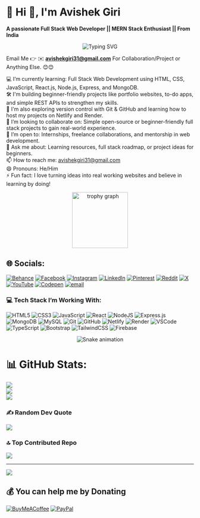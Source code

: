 # 💫 Hi 👋, I'm Avishek Giri
**A passionate Full Stack Web Developer || MERN Stack Enthusiast || From India**

<p align="center">
  <img src="https://readme-typing-svg.demolab.com?font=Fira+Code&size=26&duration=4000&pause=1000&color=00FF00&center=true&vCenter=true&width=600&lines=I'm+Avishek+Giri;Full+Stack+Web+Developer" alt="Typing SVG" />
</p>


Email Me 👉 ✉️ **avishekgiri31@gmail.com** For Collaboration/Project or Anything Else. 😊😊

💻 I’m currently learning: Full Stack Web Development using HTML, CSS, JavaScript, React.js, Node.js, Express, and MongoDB.  
🛠️ I'm building beginner-friendly projects like portfolio websites, to-do apps, and simple REST APIs to strengthen my skills.  
🌱 I'm also exploring version control with Git & GitHub and learning how to host my projects on Netlify and Render.  
👯 I’m looking to collaborate on: Simple open-source or beginner-friendly full stack projects to gain real-world experience.  
🤝 I’m open to: Internships, freelance collaborations, and mentorship in web development.  
💬 Ask me about: Learning resources, full stack roadmap, or project ideas for beginners.  
📫 How to reach me: avishekgiri31@gmail.com  
😄 Pronouns: He/Him  
⚡ Fun fact: I love turning ideas into real working websites and believe in learning by doing!

<div align="center">
  <img src="https://github-profile-trophy.vercel.app?username=maurodesouza&theme=dracula&column=-1&row=1&margin-w=8&margin-h=8&no-bg=false&no-frame=false&order=4" height="150" alt="trophy graph"  />
</div>

## 🌐 Socials:
[![Behance](https://img.shields.io/badge/Behance-1769ff?logo=behance&logoColor=white)](https://behance.net/sinuverse) [![Facebook](https://img.shields.io/badge/Facebook-%231877F2.svg?logo=Facebook&logoColor=white)](https://facebook.com/avishekgiri) [![Instagram](https://img.shields.io/badge/Instagram-%23E4405F.svg?logo=Instagram&logoColor=white)](https://instagram.com/avi_x_in) [![LinkedIn](https://img.shields.io/badge/LinkedIn-%230077B5.svg?logo=linkedin&logoColor=white)](https://linkedin.com/in/avishekgiri) [![Pinterest](https://img.shields.io/badge/Pinterest-%23E60023.svg?logo=Pinterest&logoColor=white)](https://pinterest.com/avishekgiri) [![Reddit](https://img.shields.io/badge/Reddit-%23FF4500.svg?logo=Reddit&logoColor=white)](https://reddit.com/user/avishekgiri) [![X](https://img.shields.io/badge/X-black.svg?logo=X&logoColor=white)](https://x.com/avishekgiri) [![YouTube](https://img.shields.io/badge/YouTube-%23FF0000.svg?logo=YouTube&logoColor=white)](https://youtube.com/@avishekgiri) [![Codepen](https://img.shields.io/badge/Codepen-000000?logo=codepen&logoColor=white)](https://codepen.io/avishekgiri) [![email](https://img.shields.io/badge/Email-D14836?logo=gmail&logoColor=white)](mailto:avishekgiri31@gmail.com) 



### 💻 Tech Stack I’m Working With:

![HTML5](https://img.shields.io/badge/html5-%23E34F26.svg?style=plastic&logo=html5&logoColor=white)
![CSS3](https://img.shields.io/badge/css3-%231572B6.svg?style=plastic&logo=css3&logoColor=white)
![JavaScript](https://img.shields.io/badge/javascript-%23323330.svg?style=plastic&logo=javascript&logoColor=%23F7DF1E)
![React](https://img.shields.io/badge/react-%2320232a.svg?style=plastic&logo=react&logoColor=%2361DAFB)
![NodeJS](https://img.shields.io/badge/node.js-6DA55F?style=plastic&logo=node.js&logoColor=white)
![Express.js](https://img.shields.io/badge/express.js-%23404d59.svg?style=plastic&logo=express&logoColor=%2361DAFB)
![MongoDB](https://img.shields.io/badge/mongodb-%2347A248.svg?style=plastic&logo=mongodb&logoColor=white)
![MySQL](https://img.shields.io/badge/mysql-%234479A1.svg?style=plastic&logo=mysql&logoColor=white)
![Git](https://img.shields.io/badge/git-%23F05033.svg?style=plastic&logo=git&logoColor=white)
![GitHub](https://img.shields.io/badge/github-%23121011.svg?style=plastic&logo=github&logoColor=white)
![Netlify](https://img.shields.io/badge/netlify-%23000000.svg?style=plastic&logo=netlify&logoColor=#00C7B7)
![Render](https://img.shields.io/badge/render-%23000000.svg?style=plastic&logo=render&logoColor=white)
![VSCode](https://img.shields.io/badge/VSCode-%23007ACC.svg?style=plastic&logo=visual-studio-code&logoColor=white)
![TypeScript](https://img.shields.io/badge/typescript-%23007ACC.svg?style=plastic&logo=typescript&logoColor=white)
![Bootstrap](https://img.shields.io/badge/bootstrap-%23563D7C.svg?style=plastic&logo=bootstrap&logoColor=white)
![TailwindCSS](https://img.shields.io/badge/tailwindcss-%2338B2AC.svg?style=plastic&logo=tailwind-css&logoColor=white)
![Firebase](https://img.shields.io/badge/firebase-%23039BE5.svg?style=plastic&logo=firebase)


<!-- Snake Game Repo View -->

<div align="center">
  <img src="https://profile-readme-generator.com/assets/snake.svg" alt="Snake animation" />
</div>

# 📊 GitHub Stats:
![](https://github-readme-stats.vercel.app/api?username=imavishek-coder&theme=neon&hide_border=false&include_all_commits=false&count_private=false)<br/>
![](https://nirzak-streak-stats.vercel.app/?user=imavishek-coder&theme=neon&hide_border=false)<br/>
![](https://github-readme-stats.vercel.app/api/top-langs/?username=imavishek-coder&theme=neon&hide_border=false&include_all_commits=false&count_private=false&layout=compact)


### ✍️ Random Dev Quote
![](https://quotes-github-readme.vercel.app/api?type=horizontal&theme=merko)

### 🔝 Top Contributed Repo
![](https://github-contributor-stats.vercel.app/api?username=imavishek-coder&limit=5&theme=neon&combine_all_yearly_contributions=true)

---
[![](https://visitcount.itsvg.in/api?id=imavishek-coder&icon=0&color=0)](https://visitcount.itsvg.in)

  ## 💰 You can help me by Donating
  [![BuyMeACoffee](https://img.shields.io/badge/Buy%20Me%20a%20Coffee-ffdd00?style=for-the-badge&logo=buy-me-a-coffee&logoColor=black)](https://buymeacoffee.com/https://coff.ee/avishekcoder) [![PayPal](https://img.shields.io/badge/PayPal-00457C?style=for-the-badge&logo=paypal&logoColor=white)](https://paypal.me/AvishekGiri474 ) 

  
<!-- Proudly created with GPRM ( https://gprm.itsvg.in ) -->
